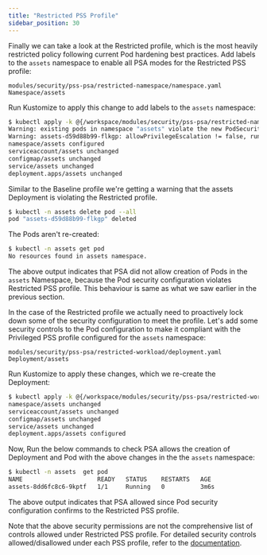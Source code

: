 ```yaml
---
title: "Restricted PSS Profile"
sidebar_position: 30
---
```


Finally we can take a look at the Restricted profile, which is the most heavily restricted policy following current Pod hardening best practices. Add labels to the `assets` namespace to enable all PSA modes for the Restricted PSS profile:

```kustomization
modules/security/pss-psa/restricted-namespace/namespace.yaml
Namespace/assets
```

Run Kustomize to apply this change to add labels to the `assets` namespace:

```bash  timeout=180 hook=restricted-namespace
$ kubectl apply -k @{/workspace/modules/security/pss-psa/restricted-namespace}
Warning: existing pods in namespace "assets" violate the new PodSecurity enforce level "restricted:latest"
Warning: assets-d59d88b99-flkgp: allowPrivilegeEscalation != false, runAsNonRoot != true, seccompProfile
namespace/assets configured
serviceaccount/assets unchanged
configmap/assets unchanged
service/assets unchanged
deployment.apps/assets unchanged
```

Similar to the Baseline profile we're getting a warning that the assets Deployment is violating the Restricted profile.

```bash
$ kubectl -n assets delete pod --all
pod "assets-d59d88b99-flkgp" deleted
```

The Pods aren't re-created:

```bash test=false
$ kubectl -n assets get pod   
No resources found in assets namespace.
```

The above output indicates that PSA did not allow creation of Pods in the `assets` Namespace, because the Pod security configuration violates Restricted PSS profile. This behaviour is same as what we saw earlier in the previous section.

In the case of the Restricted profile we actually need to proactively lock down some of the security configuration to meet the profile. Let's add some security controls to the Pod configuration to make it compliant with the Privileged PSS profile configured for the `assets` namespace:

```kustomization
modules/security/pss-psa/restricted-workload/deployment.yaml
Deployment/assets
```

Run Kustomize to apply these changes, which we re-create the Deployment:

```bash timeout=180 hook=restricted-deploy-with-changes
$ kubectl apply -k @{/workspace/modules/security/pss-psa/restricted-workload}
namespace/assets unchanged
serviceaccount/assets unchanged
configmap/assets unchanged
service/assets unchanged
deployment.apps/assets configured
```

Now, Run the below commands to check PSA allows the creation of Deployment and Pod with the above changes in the  the `assets` namespace:

```bash
$ kubectl -n assets  get pod   
NAME                     READY   STATUS    RESTARTS   AGE
assets-8dd6fc8c6-9kptf   1/1     Running   0          3m6s
```

The above output indicates that PSA allowed since Pod security configuration confirms to the Restricted PSS profile.

Note that the above security permissions are not the comprehensive list of controls allowed under Restricted PSS profile. For detailed security controls allowed/disallowed under each PSS profile, refer to the [documentation](https://kubernetes.io/docs/concepts/security/pod-security-standards/#restricted).
